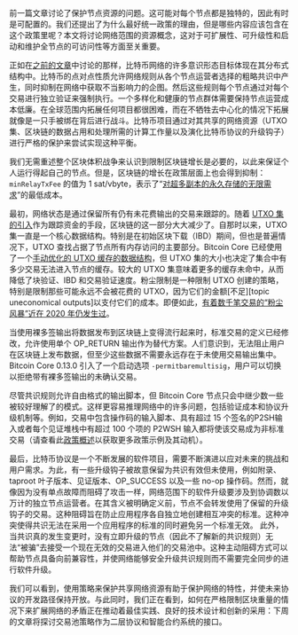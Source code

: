 前一篇文章讨论了保护节点资源的问题。这可能对每个节点都是独特的，因此有时是可配置的。我们还提出了为什么最好统一政策的理由，但是哪些内容应该包含在这个政策里呢？本文将讨论网络范围的资源概念，这对于可扩展性、可升级性和启动和维护全节点的可访问性等方面至关重要。

正如在[之前的文章][policy01]中讨论的那样，比特币网络的许多意识形态目标体现在其分布式结构中。比特币的点对点性质允许网络规则从各个节点运营者选择的粗略共识中产生，同时抑制在网络中获取不当影响力的企图。然后这些规则每个节点通过对每个交易进行独立验证来强制执行。一个多样化和健康的节点群体需要保持节点运营成本低廉。在全球范围内拓展任何项目都很困难，而在不牺牲去中心化的情况下拓展就像是一只手被绑在背后进行战斗。比特币项目通过对其共享的网络资源（UTXO 集、区块链的数据占用和处理所需的计算工作量以及演化比特币协议的升级钩子）进行严格的保护来尝试实现这种平衡。

我们无需重述整个区块体积战争来认识到限制区块链增长是必要的，以此来保证个人运行得起自己的节点。但是，区块链的增长在政策层面上也会得到抑制：`minRelayTxFee` 的值为 1 sat/vbyte，表示了“[对超多副本的永久存储的无限需求][unbounded]”的最低成本。

最初，网络状态是通过保留所有仍有未花费输出的交易来跟踪的。随着 [UTXO 集的引入][ultraprune]作为跟踪资金的手段，区块链的这一部分大大减少了。自那时以来，UTXO 集一直是一个核心数据结构。特别是在初始区块下载（IBD）期间，但也是普遍情况下，UTXO 查找占据了节点所有内存访问的主要部分。Bitcoin Core 已经使用了一个[手动优化的 UTXO 缓存的数据结构][pooled resource]，但 UTXO 集的大小也决定了集合中有多少交易无法进入节点的缓存。较大的 UTXO 集意味着更多的缓存未命中，从而降低了块验证、IBD 和交易验证速度。粉尘限制是一种限制 UTXO 创建的策略，特别是限制那些可能永远不会被花费的 UTXO，因为它们的金额[不足][topic uneconomical outputs]以支付它们的成本。即便如此，[有着数千笔交易的“粉尘风暴”近在 2020 年仍发生过][lopp storms]。

当使用裸多签输出将数据发布到区块链上变得流行起来时，标准交易的定义已经修改，允许使用单个 OP_RETURN 输出作为替代方案。人们意识到，无法阻止用户在区块链上发布数据，但至少这些数据不需要永远存在于未使用交易输出集中。Bitcoin Core 0.13.0 引入了一个启动选项 `-permitbaremultisig`，用户可以切换以拒绝带有裸多签输出的未确认交易。

尽管共识规则允许自由格式的输出脚本，但 Bitcoin Core 节点只会中继少数一些被较好理解了的模式。这样更容易推理网络中的许多问题，包括验证成本和协议升级机制等。例如，交易中包含操作码的输入脚本、具有超过 15 个签名的P2SH输入或者每个见证堆栈中有超过 100 个项的 P2WSH 输入都将使该交易成为非标准交易（请查看此[政策概述][instagibbs policy zoo]以获取更多政策示例及其动机）。

最后，比特币协议是一个不断发展的软件项目，需要不断演进以应对未来的挑战和用户需求。为此，有一些升级钩子被故意保留为共识有效但未使用，例如附录、taproot 叶子版本、见证版本、OP_SUCCESS 以及一些 no-op 操作码。然而，就像因为没有单点故障而阻碍了攻击一样，网络范围下的软件升级要涉及到协调数以万计的独立节点运营者。在其含义被明确定义前，节点不会转发使用了保留的升级钩子的交易。这种阻碍旨在防止应用程序各自独立地创建相互冲突的标准。这种冲突使得共识无法在采用一个应用程序的标准的同时避免另一个标准无效。
此外，当共识真的发生变更时，没有立即升级的节点（因此不了解新的共识规则）无法“被骗”去接受一个现在无效的交易进入他们的交易池中。这种主动阻碍方式可以帮助节点具备向前兼容性，并使网络能够安全升级共识规则而不需要完全同步的进行软件升级。

我们可以看到，使用策略来保护共享网络资源有助于保护网络的特性，并使未来协议的开发路径保持开放。与此同时，我们正在看到，如何在严格限制区块重量的情况下来扩展网络的矛盾正在推动着最佳实践、良好的技术设计和创新的采用：下周的文章将探讨交易池策略作为二层协议和智能合约系统的接口。

[policy01]: /zh/newsletters/2023/05/17/#等待确认-1-我们为什么需要一个交易池
[unbounded]: https://lists.linuxfoundation.org/pipermail/bitcoin-dev/2015-December/011865.html
[lopp storms]: https://blog.lopp.net/history-bitcoin-transaction-dust-spam-storms/
[ultraprune]: https://github.com/bitcoin/bitcoin/pull/1677
[pooled resource]: /zh/newsletters/2023/05/03/#bitcoin-core-25325
[instagibbs policy zoo]: https://gist.github.com/instagibbs/ee32be0126ec132213205b25b80fb3e8
